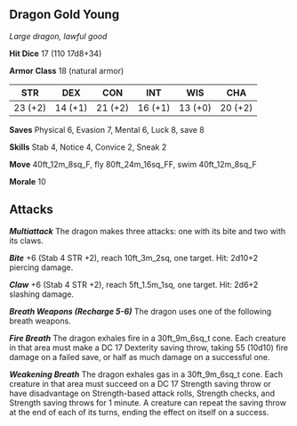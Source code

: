 ## Dragon Gold Young

*Large dragon, lawful good*

**Hit Dice** 17 (110 17d8+34)

**Armor Class** 18 (natural armor)

| STR     | DEX     | CON     | INT     | WIS     | CHA     |
|---------|---------|---------|---------|---------|---------|
| 23 (+2) | 14 (+1) | 21 (+2) | 16 (+1) | 13 (+0) | 20 (+2) |

**Saves** Physical 6, Evasion 7, Mental 6, Luck 8, save 8

**Skills** Stab 4, Notice 4, Convice 2, Sneak 2

**Move** 40ft\_12m\_8sq\_F, fly 80ft\_24m\_16sq\_FF, swim 40ft\_12m\_8sq\_F

**Morale** 10

## Attacks

***Multiattack*** The dragon makes three attacks: one with its bite and two with its claws.

***Bite*** +6 (Stab 4 STR +2), reach 10ft\_3m\_2sq, one target. Hit: 2d10+2 piercing damage.

***Claw*** +6 (Stab 4 STR +2), reach 5ft\_1.5m\_1sq, one target. Hit: 2d6+2 slashing damage.

***Breath Weapons (Recharge 5-6)*** The dragon uses one of the following breath weapons.

***Fire Breath*** The dragon exhales fire in a 30ft\_9m\_6sq\_t cone. Each creature in that area must make a DC 17 Dexterity saving throw, taking 55 (10d10) fire damage on a failed save, or half as much damage on a successful one.

***Weakening Breath*** The dragon exhales gas in a 30ft\_9m\_6sq\_t cone. Each creature in that area must succeed on a DC 17 Strength saving throw or have disadvantage on Strength-based attack rolls, Strength checks, and Strength saving throws for 1 minute. A creature can repeat the saving throw at the end of each of its turns, ending the effect on itself on a success.

